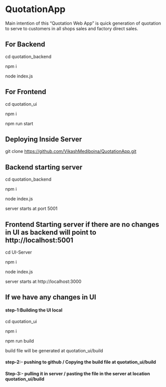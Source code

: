 # QuotationApp
 Main intention of this “Quotation Web App” is quick generation of quotation to serve to customers in all shops sales and factory direct sales.



## For Backend
cd quotation_backend

npm i

node index.js


## For Frontend
cd quotation_ui

npm i

npm run start









## Deploying Inside Server

git clone https://github.com/VikashMediboina/QuotationApp.git




## Backend starting server

cd quotation_backend

npm i

node index.js

server starts at port 5001



## Frontend Starting server if there are no changes in UI as backend will point to http://localhost:5001 

cd UI-Server

npm i

node index.js

server starts at http://localhost:3000



## If we have any changes in UI

#### step-1:Building the UI local

   cd quotation_ui

   npm i

   npm run build

   build file will be generated at quotation_ui/build

#### step-2:- pushing to github / Copying the build file at quotation_ui/build

#### Step-3:- pulling it in server / pasting the file in the server at location quotation_ui/build





